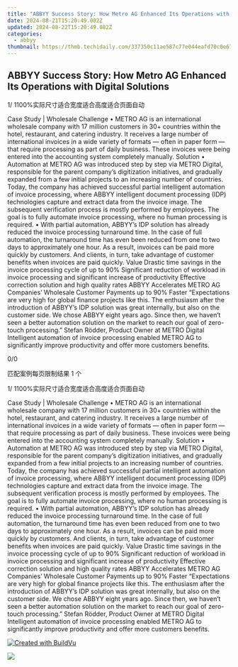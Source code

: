 ```yaml
---
title: "ABBYY Success Story: How Metro AG Enhanced Its Operations with Digital Solutions"
date: 2024-08-21T15:20:49.082Z
updated: 2024-08-22T15:20:49.082Z
categories:
  - abbyy
thumbnail: https://thmb.techidaily.com/337350c11ae587c77e044eafd70c0e67c4637d755652a56d2cc4cf20f4740048.png
---
```


## ABBYY Success Story: How Metro AG Enhanced Its Operations with Digital Solutions

1/ 1100%实际尺寸适合宽度适合高度适合页面自动

Case Study | Wholesale Challenge • METRO AG is an international wholesale company with 17 million customers in 30+ countries within the hotel, restaurant, and catering industry. It receives a large number of international invoices in a wide variety of formats — often in paper form — that require processing as part of daily business. These invoices were being entered into the accounting system completely manually. Solution • Automation at METRO AG was introduced step by step via METRO Digital, responsible for the parent company’s digitization initiatives, and gradually expanded from a few initial projects to an increasing number of countries. Today, the company has achieved successful partial intelligent automation of invoice processing, where ABBYY intelligent document processing (IDP) technologies capture and extract data from the invoice image. The subsequent verification process is mostly performed by employees. The goal is to fully automate invoice processing, where no human processing is required. • With partial automation, ABBYY’s IDP solution has already reduced the invoice processing turnaround time. In the case of full automation, the turnaround time has even been reduced from one to two days to approximately one hour. As a result, invoices can be paid more quickly by customers. And clients, in turn, take advantage of customer benefits when invoices are paid quickly. Value Drastic time savings in the invoice processing cycle of up to 90% Significant reduction of workload in invoice processing and significant increase of productivity Effective correction solution and high quality rates ABBYY Accelerates METRO AG Companies’ Wholesale Customer Payments up to 90% Faster “Expectations are very high for global finance projects like this. The enthusiasm after the introduction of ABBYY’s IDP solution was great internally, but also on the customer side. We chose ABBYY eight years ago. Since then, we haven’t seen a better automation solution on the market to reach our goal of zero- touch processing.” Stefan Rödder, Product Owner at METRO Digital Intelligent automation of invoice processing enabled METRO AG to significantly improve productivity and offer more customers benefits. 



0/0

匹配案例每页限制结果 1 个

1/ 1100%实际尺寸适合宽度适合高度适合页面自动

Case Study | Wholesale Challenge • METRO AG is an international wholesale company with 17 million customers in 30+ countries within the hotel, restaurant, and catering industry. It receives a large number of international invoices in a wide variety of formats — often in paper form — that require processing as part of daily business. These invoices were being entered into the accounting system completely manually. Solution • Automation at METRO AG was introduced step by step via METRO Digital, responsible for the parent company’s digitization initiatives, and gradually expanded from a few initial projects to an increasing number of countries. Today, the company has achieved successful partial intelligent automation of invoice processing, where ABBYY intelligent document processing (IDP) technologies capture and extract data from the invoice image. The subsequent verification process is mostly performed by employees. The goal is to fully automate invoice processing, where no human processing is required. • With partial automation, ABBYY’s IDP solution has already reduced the invoice processing turnaround time. In the case of full automation, the turnaround time has even been reduced from one to two days to approximately one hour. As a result, invoices can be paid more quickly by customers. And clients, in turn, take advantage of customer benefits when invoices are paid quickly. Value Drastic time savings in the invoice processing cycle of up to 90% Significant reduction of workload in invoice processing and significant increase of productivity Effective correction solution and high quality rates ABBYY Accelerates METRO AG Companies’ Wholesale Customer Payments up to 90% Faster “Expectations are very high for global finance projects like this. The enthusiasm after the introduction of ABBYY’s IDP solution was great internally, but also on the customer side. We chose ABBYY eight years ago. Since then, we haven’t seen a better automation solution on the market to reach our goal of zero- touch processing.” Stefan Rödder, Product Owner at METRO Digital Intelligent automation of invoice processing enabled METRO AG to significantly improve productivity and offer more customers benefits. 

[![Created with BuildVu](https://www.abbyy.com/buildvu-logo.png)](https://www.idrsolutions.com/online-pdf-to-html-converter)



<ins class="adsbygoogle"
     style="display:block"
     data-ad-format="autorelaxed"
     data-ad-client="ca-pub-7571918770474297"
     data-ad-slot="1223367746"></ins>



<ins class="adsbygoogle"
     style="display:block"
     data-ad-client="ca-pub-7571918770474297"
     data-ad-slot="8358498916"
     data-ad-format="auto"
     data-full-width-responsive="true"></ins>

<!-- affiliate ads begin -->
<a href="https://secure.2checkout.com/order/checkout.php?PRODS=4728277&QTY=1&AFFILIATE=108875&CART=1"><img src="https://secure.avangate.com/images/merchant/f7f07e7dab09533bc71247a5b29a7373/products/1_iDeviceMessageBox.png" border="0"></a>
<!-- affiliate ads end -->